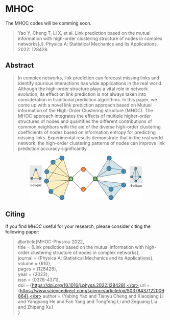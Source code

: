# MHOC

The MHOC codes will be comming soon.

> Yao Y, Cheng T, Li X, et al. Link prediction based on the mutual information with high-order clustering structure of nodes in complex networks[J]. Physica A: Statistical Mechanics and its Applications, 2022: 128428.

## Abstract

> In complex networks, link prediction can forecast missing links and identify spurious interactions has wide applications in the real world. Although the high-order structure plays a vital role in network evolution, its effect on link prediction is not always taken into consideration in traditional prediction algorithms. In this paper, we come up with a novel link prediction approach based on Mutual information of the High-Order Clustering structure (MHOC). The MHOC approach integrates the effects of multiple higher-order structures of nodes and quantifies the different contributions of common neighbors with the aid of the diverse high-order clustering coefficients of nodes based on information entropy for predicting missing links. Experimental results demonstrate that in the real world network, the high-order clustering patterns of nodes can improve link prediction accuracy significantly.

<div align="center">
  <img decoding="async" src="https://raw.githubusercontent.com/yabingyao/MHOC4LinkPrediction/main/MHOC.jpg" width=70%">
</div>

## Citing

If you find *MHOC* useful for your research, please consider citing the following paper:
> @article{MHOC-Physica-2022, </br>
title = {Link prediction based on the mutual information with high-order clustering structure of nodes in complex networks},</br>
journal = {Physica A: Statistical Mechanics and its Applications},</br>
volume = {610},</br>
pages = {128428},</br>
year = {2023},</br>
issn = {0378-4371},</br>
doi = {https://doi.org/10.1016/j.physa.2022.128428},</br>
url = {https://www.sciencedirect.com/science/article/pii/S0378437122009864},</br>
author = {Yabing Yao and Tianyu Cheng and Xiaoqiang Li and Yangyang He and Fan Yang and Tongfeng Li and Zeguang Liu and Zhipeng Xu} </br>
}
